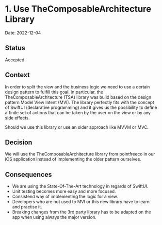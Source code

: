 # 1. Use TheComposableArchitecture Library

Date: 2022-12-04

## Status

Accepted

## Context

In order to split the view and the business logic we need to use a certain design pattern to fulfill this goal. In particular, the TheComposableArchitecture (TSA) library was build based on the design pattern Model View Intent (MVI). The library perfectly fits with the concept of SwiftUI (declarative programming) and it gives us the possibility to define a finite set of actions that can be taken by the user on the view or by any side effects. 

Should we use this library or use an older approach like MVVM or MVC.

## Decision

We will use the TheComposableArchitecture library from pointfreeco in our iOS application instead of implementing the older pattern ourselves.

## Consequences

- We are using the State-Of-The-Art technology in regards of SwiftUI.
- Unit testing becomes more easy and more focused.
- Consistend way of implementing the logic for a view.
- Developers who are not used to MVI or this new library have to learn and practise it.
- Breaking changes from the 3rd party library has to be adapted on the app when using always the major version.
